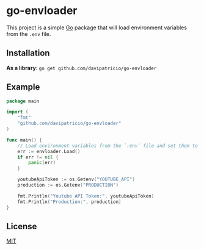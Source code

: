 # go-envloader

This project is a simple [Go](https://golang.org) package that will load environment variables from the `.env` file.

## Installation

**As a library**: `go get github.com/davipatricio/go-envloader`

## Example

```go
package main

import (
    "fmt"
    "github.com/davipatricio/go-envloader"
)

func main() {
    // Load environment variables from the `.env` file and set them to the `os.Environ` variable.
    err := envloader.Load()
    if err != nil {
        panic(err)
    }

    youtubeApiToken := os.Getenv("YOUTUBE_API")
    production := os.Getenv("PRODUCTION")

    fmt.Println("Youtube API Token:", youtubeApiToken)
    fmt.Println("Production:", production)
}
```

## License
[MIT](https://github.com/davipatricio/go-envloader/blob/master/LICENSE)
